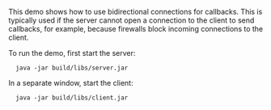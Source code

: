 This demo shows how to use bidirectional connections for callbacks.
This is typically used if the server cannot open a connection to the
client to send callbacks, for example, because firewalls block
incoming connections to the client.

To run the demo, first start the server:

      java -jar build/libs/server.jar

In a separate window, start the client:

      java -jar build/libs/client.jar
